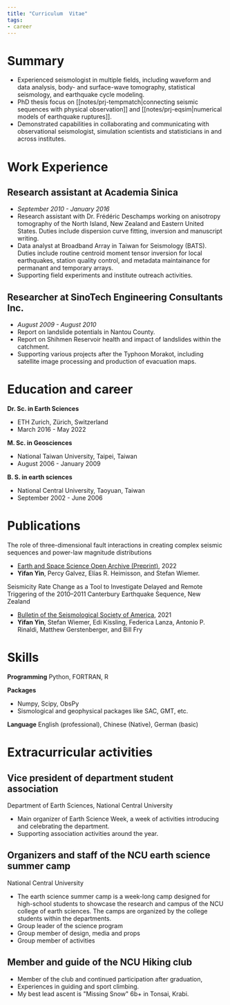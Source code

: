 ```yaml
---
title: "Curriculum  Vitae"
tags:
- career
---
```


# Summary
- Experienced seismologist in multiple fields, including waveform and data analysis, body- and surface-wave tomography, statistical seismology, and earthquake cycle modeling.
- PhD thesis focus on [[notes/prj-tempmatch|connecting seismic sequences with physical observation]] and [[notes/prj-eqsim|numerical models of earthquake ruptures]].
- Demonstrated capabilities in collaborating and communicating with observational seismologist, simulation scientists and statisticians in and across institutes.

# Work Experience
## Research assistant at Academia Sinica
- *September 2010 - January 2016*
- Research assistant with Dr. Frédéric Deschamps working on anisotropy tomography of the North Island, New Zealand and Eastern United States. Duties include dispersion curve fitting, inversion and manuscript writing.
- Data analyst at Broadband Array in Taiwan for Seismology (BATS). Duties include routine centroid moment tensor inversion for local earthquakes, station quality control, and metadata maintainance for permanant and temporary arrays.
- Supporting field experiments and institute outreach activities.

## Researcher at SinoTech Engineering Consultants Inc.
- *August 2009 - August 2010*
- Report on landslide potentials in Nantou County.
- Report on Shihmen Reservoir health and impact of landslides within the catchment.
- Supporting various projects after the Typhoon Morakot, including satellite image processing and production of evacuation maps.

# Education and career
**Dr. Sc. in Earth Sciences**
- ETH Zurich, Zürich, Switzerland
- March 2016 - May 2022

**M. Sc. in Geosciences**
- National Taiwan University, Taipei, Taiwan
- August 2006 - January 2009

**B. S. in earth sciences**
- National Central University, Taoyuan, Taiwan
- September 2002 - June 2006

# Publications
The role of three-dimensional fault interactions in creating complex seismic sequences and power-law magnitude distributions
-  [Earth and Space Science Open Archive (Preprint)](https://www.essoar.org/doi/abs/10.1002/essoar.10510908.1), 2022
- **Yifan Yin**, Percy Galvez, Elías R. Heimisson, and Stefan Wiemer.

Seismicity Rate Change as a Tool to Investigate Delayed and Remote Triggering of the 2010–2011 Canterbury Earthquake Sequence, New Zealand
- [Bulletin of the Seismological Society of America](https://doi.org/10.1785/0120210006), 2021
- **Yifan Yin**, Stefan Wiemer, Edi Kissling, Federica Lanza, Antonio P. Rinaldi, Matthew Gerstenberger, and Bill Fry

# Skills
**Programming**
Python, FORTRAN, R

**Packages**
- Numpy, Scipy, ObsPy
- Sismological and geophysical packages like SAC, GMT, etc.

**Language**
English (professional), Chinese (Native), German (basic) 

# Extracurricular activities
## Vice president of department student association
Department of Earth Sciences, National Central University
- Main organizer of Earth Science Week, a week of activities introducing and celebrating the department.
- Supporting association activities around the year.

## Organizers and staff of the NCU earth science summer camp
National Central University
- The earth science summer camp is a week-long camp designed for high-school students to showcase the research and campus of the NCU college of earth sciences. The camps are organized by the college students within the departments.
- Group leader of the science program
- Group member of design, media and props
- Group member of activities

## Member and guide of the NCU Hiking club
- Member of the club and continued participation after graduation,
- Experiences in guiding and sport climbing.
- My best lead ascent is "Missing Snow" 6b+ in Tonsai, Krabi. 